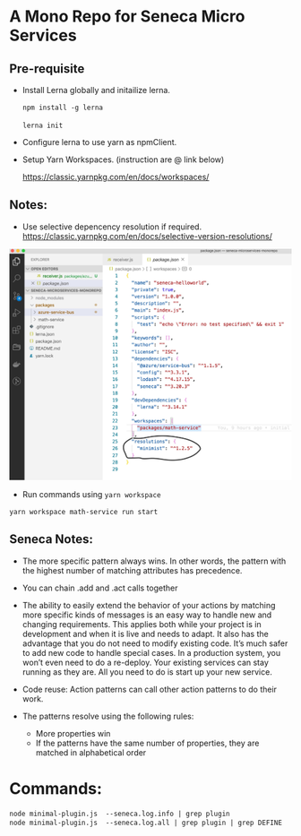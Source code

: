 # A Mono Repo for Seneca Micro Services

## Pre-requisite

- Install Lerna globally and initailize lerna.

  ```
  npm install -g lerna

  lerna init
  ```

- Configure lerna to use yarn as npmClient.

- Setup Yarn Workspaces. (instruction are @ link below)

  https://classic.yarnpkg.com/en/docs/workspaces/

## Notes:

- Use selective depencency resolution if required.
  https://classic.yarnpkg.com/en/docs/selective-version-resolutions/

![Selective Dependency Resolution](./readme-images/selective-dependency-resolution.jpg)

- Run commands using `yarn workspace`

```
yarn workspace math-service run start
```

## Seneca Notes:

- The more specific pattern always wins. In other words, the pattern with the highest number of matching attributes has precedence.

- You can chain .add and .act calls together

- The ability to easily extend the behavior of your actions by matching more specific kinds of messages is an easy way to handle new and changing requirements. This applies both while your project is in development and when it is live and needs to adapt. It also has the advantage that you do not need to modify existing code. It’s much safer to add new code to handle special cases. In a production system, you won’t even need to do a re-deploy. Your existing services can stay running as they are. All you need to do is start up your new service.

- Code reuse: Action patterns can call other action patterns to do their work. 

- The patterns resolve using the following rules:

  - More properties win
  - If the patterns have the same number of properties, they are matched in alphabetical order

# Commands:

```
node minimal-plugin.js  --seneca.log.info | grep plugin
node minimal-plugin.js  --seneca.log.all | grep plugin | grep DEFINE
```